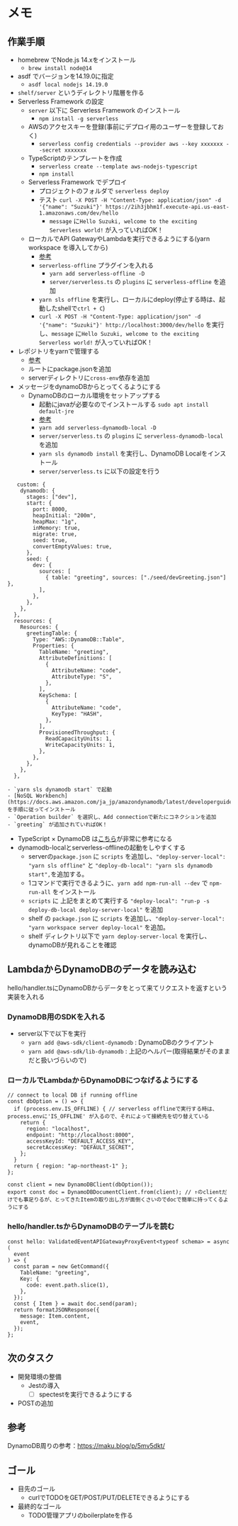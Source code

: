 # メモ
## 作業手順
- homebrew でNode.js 14.xをインストール
  - `brew install node@14`
- asdf でバージョンを14.19.0に指定
  - `asdf local nodejs 14.19.0`
- `shelf/server` というディレクトリ階層を作る
- Serverless Framework の設定
  - `server` 以下に Serverless Framework のインストール
    - `npm install -g serverless`
  - AWSのアクセスキーを登録(事前にデプロイ用のユーザーを登録しておく)
    - `serverless config credentials --provider aws --key xxxxxxx --secret xxxxxxx`
  - TypeScriptのテンプレートを作成
    - `serverless create --template aws-nodejs-typescript`
    - `npm install`
  - Serverless Framework でデプロイ
    - プロジェクトのフォルダで `serverless deploy`
    - テスト `curl -X POST -H "Content-Type: application/json" -d '{"name": "Suzuki"}' https://2ih3jbhm1f.execute-api.us-east-1.amazonaws.com/dev/hello`
      - `message` に`Hello Suzuki, welcome to the exciting Serverless world!` が入っていればOK！
  - ローカルでAPI GatewayやLambdaを実行できるようにする(yarn workspace を導入してから)
    - [参考](https://qiita.com/noralife/items/e36621ddd0e5b8ff4447)
    - `serverless-offline` プラグインを入れる
      - `yarn add serverless-offline -D `
      - `server/serverless.ts` の `plugins` に `serverless-offline` を追加
    - `yarn sls offline` を実行し、ローカルにdeploy(停止する時は、起動したshellで`ctrl + C`)
    - `curl -X POST -H "Content-Type: application/json" -d '{"name": "Suzuki"}' http://localhost:3000/dev/hello` を実行し、`message` に`Hello Suzuki, welcome to the exciting Serverless world!` が入っていればOK！
- レポジトリをyarnで管理する
  - [参考](https://classic.yarnpkg.com/lang/en/docs/workspaces/)
  - ルートにpackage.jsonを追加
  - serverディレクトリに`cross-env`依存を追加
- メッセージをdynamoDBからとってくるようにする
  - DynamoDBのローカル環境をセットアップする
    - 起動にjavaが必要なのでインストールする `sudo apt install default-jre`
    - [参考](https://qiita.com/noralife/items/e36621ddd0e5b8ff4447)
    - `yarn add serverless-dynamodb-local -D `
    - `server/serverless.ts` の `plugins` に `serverless-dynamodb-local` を追加
    - `yarn sls dynamodb install` を実行し、DynamoDB Localをインストール
    - `server/serverless.ts` に以下の設定を行う
```
   custom: {
    dynamodb: {
      stages: ["dev"],
      start: {
        port: 8000,
        heapInitial: "200m",
        heapMax: "1g",
        inMemory: true,
        migrate: true,
        seed: true,
        convertEmptyValues: true,
      },
      seed: {
        dev: {
          sources: [
            { table: "greeting", sources: ["./seed/devGreeting.json"] },
          ],
        },
      },
    },
  },
  resources: {
    Resources: {
      greetingTable: {
        Type: "AWS::DynamoDB::Table",
        Properties: {
          TableName: "greeting",
          AttributeDefinitions: [
            {
              AttributeName: "code",
              AttributeType: "S",
            },
          ],
          KeySchema: [
            {
              AttributeName: "code",
              KeyType: "HASH",
            },
          ],
          ProvisionedThroughput: {
            ReadCapacityUnits: 1,
            WriteCapacityUnits: 1,
          },
        },
      },
    },
  },
```
    - `yarn sls dynamodb start` で起動
    - [NoSQL Workbench](https://docs.aws.amazon.com/ja_jp/amazondynamodb/latest/developerguide/workbench.settingup.html)を手順に従ってインストール
    - `Operation builder` を選択し、Add connectionで新たにコネクションを追加
    - `greeting` が追加されていればOK！
  - TypeScript × DynamoDB は[こちら](https://maku.blog/p/5mv5dkt/)が非常に参考になる
- dynamodb-localとserverless-offlineの起動をしやすくする
  - serverの`package.json` に `scripts` を追加し、`"deploy-server-local": "yarn sls offline"` と `"deploy-db-local": "yarn sls dynamodb start",`を追加する。
  - 1コマンドで実行できるように、`yarn add npm-run-all --dev` で `npm-run-all` をインストール
  - `scripts` に 上記をまとめて実行する `"deploy-local": "run-p -s deploy-db-local deploy-server-local"` を追加
  - shelf の `package.json` に `scripts` を追加し、`"deploy-server-local": "yarn workspace server deploy-local"` を追加。
  - shelf ディレクトリ以下で `yarn deploy-server-local` を実行し、dynamoDBが見れることを確認

## LambdaからDynamoDBのデータを読み込む
hello/handler.tsにDynamoDBからデータをとって来てリクエストを返すという実装を入れる
### DynamoDB用のSDKを入れる
- server以下で以下を実行
  - `yarn add @aws-sdk/client-dynamodb` : DynamoDBのクライアント
  - `yarn add @aws-sdk/lib-dynamodb`  : 上記のヘルパー(取得結果がそのままだと扱いづらいので)

### ローカルでLambdaからDynamoDBにつなげるようにする
```
// connect to local DB if running offline
const dbOption = () => {
  if (process.env.IS_OFFLINE) { // serverless offlineで実行する時は、process.envに'IS_OFFLINE' が入るので、それによって接続先を切り替えている
    return {
      region: "localhost",
      endpoint: "http://localhost:8000",
      accessKeyId: "DEFAULT_ACCESS_KEY",
      secretAccessKey: "DEFAULT_SECRET",
    };
  }
  return { region: "ap-northeast-1" };
};

const client = new DynamoDBClient(dbOption());
export const doc = DynamoDBDocumentClient.from(client); // ↑のclientだけでも事足りるが、とってきたItemの取り出し方が面倒くさいのでdocで簡単に持ってくるようにする
```

### hello/handler.tsからDynamoDBのテーブルを読む
```
const hello: ValidatedEventAPIGatewayProxyEvent<typeof schema> = async (
  event
) => {
  const param = new GetCommand({
    TableName: "greeting",
    Key: {
      code: event.path.slice(1),
    },
  });
  const { Item } = await doc.send(param);
  return formatJSONResponse({
    message: Item.content,
    event,
  });
};
```




## 次のタスク
- 開発環境の整備
  - Jestの導入
    - [ ] spectestを実行できるようにする
- POSTの追加

## 参考
DynamoDB周りの参考：https://maku.blog/p/5mv5dkt/

## ゴール
- 目先のゴール
  - curlでTODOをGET/POST/PUT/DELETEできるようにする
- 最終的なゴール
  - TODO管理アプリのboilerplateを作る
